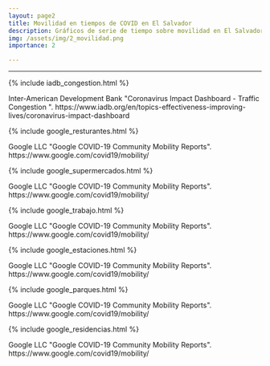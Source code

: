 ```yaml
---
layout: page2
title: Movilidad en tiempos de COVID en El Salvador
description: Gráficos de serie de tiempo sobre movilidad en El Salvador a partir de datos de Google
img: /assets/img/2_movilidad.png
importance: 2

---
```

***
{% include iadb_congestion.html %}
<div class="caption">
    Inter-American Development Bank "Coronavirus Impact Dashboard - Traffic Congestion ".
https://www.iadb.org/en/topics-effectiveness-improving-lives/coronavirus-impact-dashboard
</div>

{% include google_resturantes.html %}
<div class="caption">
    Google LLC "Google COVID-19 Community Mobility Reports".
https://www.google.com/covid19/mobility/  
</div>

{% include google_supermercados.html %}
<div class="caption">
   Google LLC "Google COVID-19 Community Mobility Reports".
https://www.google.com/covid19/mobility/ 
</div>

{% include google_trabajo.html %}
<div class="caption">
    Google LLC "Google COVID-19 Community Mobility Reports".
https://www.google.com/covid19/mobility/ 
</div>

{% include google_estaciones.html %}
<div class="caption">
    Google LLC "Google COVID-19 Community Mobility Reports".
https://www.google.com/covid19/mobility/ 
</div>

{% include google_parques.html %}
<div class="caption">
    Google LLC "Google COVID-19 Community Mobility Reports".
https://www.google.com/covid19/mobility/ 
</div>

{% include google_residencias.html %}
<div class="caption">
    Google LLC "Google COVID-19 Community Mobility Reports".
https://www.google.com/covid19/mobility/  
</div>